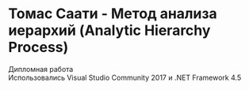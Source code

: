 # Томас Саати - Метод анализа иерархий (Analytic Hierarchy Process)
Дипломная работа  
Использовались Visual Studio Community 2017 и .NET Framework 4.5
